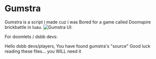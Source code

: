 # Gumstra
Gumstra is a script i made cuz i was Bored for a game called Doomspire brickbattle in luau.
![Gumstra UI:]([https://github.com/username/repo/assets/image.png](https://cdn.discordapp.com/attachments/1224832137140899930/1368604158999003219/image.png?ex=6818d372&is=681781f2&hm=38f146d00705d3f09e6c036567ea711b54eb4751b5008634a87a1f35a123e6fd&))

For doomlets / dsbb devs:
  
Hello dsbb devs/players, You have found gumstra's "source" Good luck reading these files... you WILL need it
